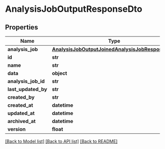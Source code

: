 # AnalysisJobOutputResponseDto

## Properties
Name | Type | Description | Notes
------------ | ------------- | ------------- | -------------
**analysis_job** | [**AnalysisJobOutputJoinedAnalysisJobResponseDto**](AnalysisJobOutputJoinedAnalysisJobResponseDto.md) |  | [optional] 
**id** | **str** |  | 
**name** | **str** |  | 
**data** | **object** |  | 
**analysis_job_id** | **str** |  | 
**last_updated_by** | **str** |  | 
**created_by** | **str** |  | 
**created_at** | **datetime** |  | 
**updated_at** | **datetime** |  | 
**archived_at** | **datetime** |  | [optional] 
**version** | **float** |  | 

[[Back to Model list]](../README.md#documentation-for-models) [[Back to API list]](../README.md#documentation-for-api-endpoints) [[Back to README]](../README.md)


